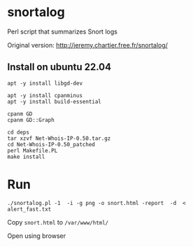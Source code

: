 # snortalog

Perl script that summarizes Snort logs

Original version: http://jeremy.chartier.free.fr/snortalog/

## Install on ubuntu 22.04

```
apt -y install libgd-dev

apt -y install cpanminus
apt -y install build-essential

```

```
cpanm GD
cpanm GD::Graph

```

```
cd deps
tar xzvf Net-Whois-IP-0.50.tar.gz
cd Net-Whois-IP-0.50_patched
perl Makefile.PL
make install
```

# Run

```
./snortalog.pl -1  -i -g png -o snort.html -report  -d  < alert_fast.txt
```

Copy `snort.html` to `/var/www/html/`

Open using browser

